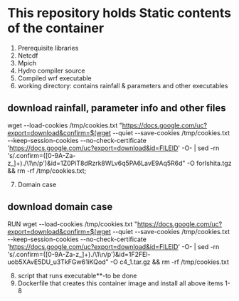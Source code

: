 # This repository holds Static contents of the container
1. Prerequisite libraries <br/>
2. Netcdf <br/>
3. Mpich <br/>
4. Hydro compiler source <br/>
5. Compiled wrf executable <br/>
6. working directory: contains rainfall & parameters and other executables <br/>
## download rainfall, parameter info and other files
wget --load-cookies /tmp/cookies.txt "https://docs.google.com/uc?export=download&confirm=$(wget --quiet --save-cookies /tmp/cookies.txt --keep-session-cookies --no-check-certificate 'https://docs.google.com/uc?export=download&id=FILEID' -O- | sed -rn 's/.confirm=([0-9A-Za-z_]+)./\1\n/p')&id=1Z0PiT8dRzrk8WLv6q5PA6LavE9Aq5R6d" -O forIshita.tgz && rm -rf /tmp/cookies.txt;

7. Domain case <br/>
## download domain case
RUN wget --load-cookies /tmp/cookies.txt "https://docs.google.com/uc?export=download&confirm=$(wget --quiet --save-cookies /tmp/cookies.txt --keep-session-cookies --no-check-certificate 'https://docs.google.com/uc?export=download&id=FILEID' -O- | sed -rn 's/.confirm=([0-9A-Za-z_]+)./\1\n/p')&id=1F2FEl-uob5XAvE5DU_u3TkFGw61iKQod" -O c4_1.tar.gz && rm -rf /tmp/cookies.txt

8. script that runs executable**-to be done <br/>
9. Dockerfile that creates this container image and install all above items 1-8
